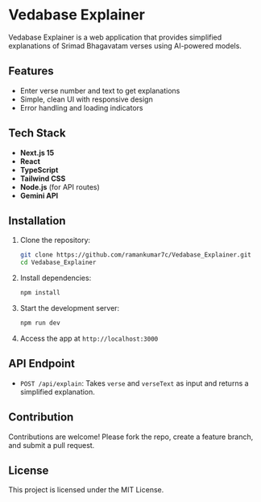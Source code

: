 # Vedabase Explainer

Vedabase Explainer is a web application that provides simplified explanations of Srimad Bhagavatam verses using AI-powered models.

## Features

- Enter verse number and text to get explanations
- Simple, clean UI with responsive design
- Error handling and loading indicators

## Tech Stack

- **Next.js 15**
- **React**
- **TypeScript**
- **Tailwind CSS**
- **Node.js** (for API routes)
- **Gemini API**

## Installation

1. Clone the repository:

   ```bash
   git clone https://github.com/ramankumar7c/Vedabase_Explainer.git
   cd Vedabase_Explainer
   ```

2. Install dependencies:

   ```bash
   npm install
   ```

3. Start the development server:

   ```bash
   npm run dev
   ```

4. Access the app at `http://localhost:3000`

## API Endpoint

- `POST /api/explain`: Takes `verse` and `verseText` as input and returns a simplified explanation.

## Contribution

Contributions are welcome! Please fork the repo, create a feature branch, and submit a pull request.

## License

This project is licensed under the MIT License.


